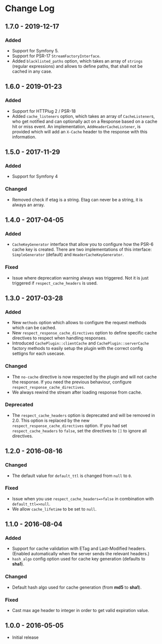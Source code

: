 # Change Log

## 1.7.0 - 2019-12-17

### Added

* Support for Symfony 5.
* Support for PSR-17 `StreamFactoryInterface`.
* Added `blacklisted_paths` option, which takes an array of `strings` (regular expressions) and allows to define paths, that shall not be cached in any case.

## 1.6.0 - 2019-01-23

### Added

* Support for HTTPlug 2 / PSR-18
* Added `cache_listeners` option, which takes an array of `CacheListener`s, who get notified and can optionally act on a Response based on a cache hit or miss event. An implementation, `AddHeaderCacheListener`, is provided which will add an `X-Cache` header to the response with this information.

## 1.5.0 - 2017-11-29

### Added

* Support for Symfony 4

### Changed

* Removed check if etag is a string. Etag can never be a string, it is always an array.

## 1.4.0 - 2017-04-05

### Added

- `CacheKeyGenerator` interface that allow you to configure how the PSR-6 cache key is created. There are two implementations
of this interface: `SimpleGenerator` (default) and `HeaderCacheKeyGenerator`.

### Fixed

- Issue where deprecation warning always was triggered. Not it is just triggered if `respect_cache_headers` is used.

## 1.3.0 - 2017-03-28

### Added

- New `methods` option which allows to configure the request methods which can be cached.
- New `respect_response_cache_directives` option to define specific cache directives to respect when handling responses.
- Introduced `CachePlugin::clientCache` and `CachePlugin::serverCache` factory methods to easily setup the plugin with
  the correct config settigns for each usecase.

### Changed

- The `no-cache` directive is now respected by the plugin and will not cache the response. If you need the previous behaviour, configure `respect_response_cache_directives`.
- We always rewind the stream after loading response from cache.

### Deprecated

- The `respect_cache_headers` option is deprecated and will be removed in 2.0. This option is replaced by the new `respect_response_cache_directives` option.
  If you had set `respect_cache_headers` to `false`, set the directives to `[]` to ignore all directives.


## 1.2.0 - 2016-08-16

### Changed

- The default value for `default_ttl` is changed from `null` to `0`.

### Fixed

- Issue when you use `respect_cache_headers=>false` in combination with `default_ttl=>null`.
- We allow `cache_lifetime` to be set to `null`.


## 1.1.0 - 2016-08-04

### Added

- Support for cache validation with ETag and Last-Modified headers. (Enabled automatically when the server sends the relevant headers.)
- `hash_algo` config option used for cache key generation (defaults to **sha1**).

### Changed

- Default hash algo used for cache generation (from **md5** to **sha1**).

### Fixed

- Cast max age header to integer in order to get valid expiration value.


## 1.0.0 - 2016-05-05

- Initial release
